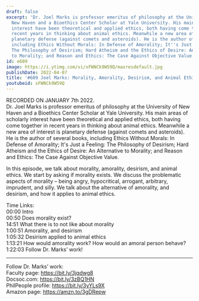 ```yaml
---
draft: false
excerpt: 'Dr. Joel Marks is professor emeritus of philosophy at the University of
  New Haven and a Bioethics Center Scholar at Yale University. His main areas of scholarly
  interest have been theoretical and applied ethics, both having come together in
  recent years in thinking about animal ethics. Meanwhile a new area of interest is
  planetary defense (against comets and asteroids). He is the author of several books,
  including Ethics Without Morals: In Defense of Amorality; It''s Just a Feeling:
  The Philosophy of Desirism; Hard Atheism and the Ethics of Desire: An Alternative
  to Morality; and Reason and Ethics: The Case Against Objective Value.'
id: e609
image: https://i.ytimg.com/vi/xFWNCk9W59Q/maxresdefault.jpg
publishDate: 2022-04-07
title: '#609 Joel Marks: Morality, Amorality, Desirism, and Animal Ethics'
youtubeid: xFWNCk9W59Q
---
```

RECORDED ON JANUARY 7th 2022.  
Dr. Joel Marks is professor emeritus of philosophy at the University of New Haven and a Bioethics Center Scholar at Yale University. His main areas of scholarly interest have been theoretical and applied ethics, both having come together in recent years in thinking about animal ethics. Meanwhile a new area of interest is planetary defense (against comets and asteroids). He is the author of several books, including Ethics Without Morals: In Defense of Amorality; It's Just a Feeling: The Philosophy of Desirism; Hard Atheism and the Ethics of Desire: An Alternative to Morality; and Reason and Ethics: The Case Against Objective Value.

In this episode, we talk about morality, amorality, desirism, and animal ethics. We start by asking if morality exists. We discuss the problematic aspects of morality – being angry, hypocritical, arrogant, arbitrary, imprudent, and silly. We talk about the alternative of amorality, and desirism, and how it applies to animal ethics.


Time Links:  
00:00 Intro  
00:50  Does morality exist?  
14:51  What there is to not like about morality  
1:00:51  Amorality, and desirism  
1:05:32  Desirism applied to animal ethics  
1:13:21  How would amorality work? How would an amoral person behave?  
1:22:03  Follow Dr. Marks’ work!

---

Follow Dr. Marks’ work:  
Faculty page: https://bit.ly/3jqdwg8  
Docsoc.com: https://bit.ly/3zBQ1HN  
PhilPeople profile: https://bit.ly/3yYLs9X  
Amazon page: https://amzn.to/3gDRepw
